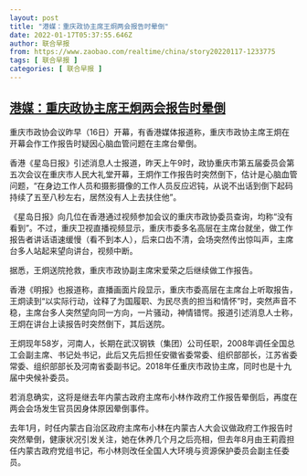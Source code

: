 ```yaml
---
layout: post
title: "港媒：重庆政协主席王炯两会报告时晕倒"
date: 2022-01-17T05:37:55.646Z
author: 联合早报
from: https://www.zaobao.com/realtime/china/story20220117-1233775
tags: [ 联合早报 ]
categories: [ 联合早报 ]
---
```

<!--1642415700000-->
[港媒：重庆政协主席王炯两会报告时晕倒](https://www.zaobao.com/realtime/china/story20220117-1233775)
------

<div>
<p>重庆市政协会议昨早（16日）开幕，有香港媒体报道称，重庆市政协主席王炯在开幕会作工作报告时疑因心脑血管问题在主席台晕倒。</p><p>香港《星岛日报》引述消息人士报道，昨天上午9时，政协重庆市第五届委员会第五次会议在重庆市人民大礼堂开幕，王炯作工作报告时突然倒下，估计是心脑血管问题，“在身边工作人员和摄影摄像的工作人员反应迟钝，从说不出话到倒下起码持续了五至八秒左右，居然没有人上去扶住他”。</p><p>《星岛日报》向几位在香港通过视频参加会议的重庆市政协委员查询，均称“没有看到”。不过，重庆卫视直播视频显示，重庆市委多名高层在主席台就坐，做工作报告者讲话语速缓慢（看不到本人），后来口齿不清，会场突然传出惊叫声，主席台多人站起来望向讲台，视频中断。</p><section id="imu"><div id="dfp-ad-imu1">        </div></section><p>据悉，王炯送院抢救，重庆市政协副主席宋爱荣之后继续做工作报告。</p><p>香港《明报》也报道称，直播画面片段显示，重庆市委高层在主席台上听取报告，王炯读到“以实际行动，诠释了为国履职、为民尽责的担当和情怀”时，突然声音不稳，主席台多人突然望向同一方向，一片骚动，神情错愕。报道引述消息人士称，王炯在讲台上读报告时突然倒下，其后送院。</p><p>王炯现年58岁，河南人，长期在武汉钢铁（集团）公司任职，2008年调任全国总工会副主席、书记处书记，此后又先后担任安徽省委常委、组织部部长，江苏省委常委、组织部部长及河南省委副书记。2018年任重庆市政协主席，同时也是十九届中央候补委员。&nbsp;</p><div id="innity-in-post"></div><div id="dfp-ad-midarticlespecial">        </div><p>若消息确实，这将是继去年内蒙古政府主席布小林作政府工作报告晕倒后，再度在两会会场发生官员因身体原因晕倒事件。</p><p>去年1月，时任内蒙古自治区政府主席布小林在内蒙古人大会议做政府工作报告时突然晕倒，健康状况引发关注，她在休养几个月之后亮相，但去年8月由王莉霞担任内蒙古政府党组书记，布小林则改任全国人大环境与资源保护委员会副主任委员。</p>      <div class="cx_paywall_placeholder" id="sph_cdp_40"></div>
</div>
